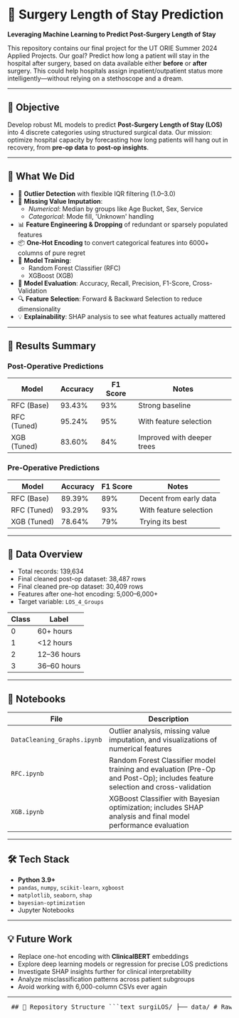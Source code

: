 # 🏥 Surgery Length of Stay Prediction

**Leveraging Machine Learning to Predict Post-Surgery Length of Stay**

This repository contains our final project for the UT ORIE Summer 2024 Applied Projects. Our goal? Predict how long a patient will stay in the hospital after surgery, based on data available either **before** or **after** surgery. This could help hospitals assign inpatient/outpatient status more intelligently—without relying on a stethoscope and a dream.

---

## 📌 Objective

Develop robust ML models to predict **Post-Surgery Length of Stay (LOS)** into 4 discrete categories using structured surgical data. Our mission: optimize hospital capacity by forecasting how long patients will hang out in recovery, from **pre-op data** to **post-op insights**.

---

## 🧠 What We Did

- 🧽 **Outlier Detection** with flexible IQR filtering (1.0–3.0)
- 🤕 **Missing Value Imputation**:
  - *Numerical*: Median by groups like Age Bucket, Sex, Service
  - *Categorical*: Mode fill, 'Unknown' handling
- 📊 **Feature Engineering & Dropping** of redundant or sparsely populated features
- 📦 **One-Hot Encoding** to convert categorical features into 6000+ columns of pure regret
- 🧮 **Model Training**:
  - Random Forest Classifier (RFC)
  - XGBoost (XGB)
- 🧪 **Model Evaluation**: Accuracy, Recall, Precision, F1-Score, Cross-Validation
- 🔍 **Feature Selection**: Forward & Backward Selection to reduce dimensionality
- 💡 **Explainability**: SHAP analysis to see what features actually mattered

---

## 🔬 Results Summary

### Post-Operative Predictions

| Model        | Accuracy | F1 Score | Notes |
|--------------|----------|----------|-------|
| RFC (Base)   | 93.43%   | 93%      | Strong baseline |
| RFC (Tuned)  | 95.24%   | 95%      | With feature selection |
| XGB (Tuned)  | 83.60%   | 84%      | Improved with deeper trees |

### Pre-Operative Predictions

| Model        | Accuracy | F1 Score | Notes |
|--------------|----------|----------|-------|
| RFC (Base)   | 89.39%   | 89%      | Decent from early data |
| RFC (Tuned)  | 93.29%   | 93%      | With feature selection |
| XGB (Tuned)  | 78.64%   | 79%      | Trying its best |

---

## 🧬 Data Overview

- Total records: 139,634
- Final cleaned post-op dataset: 38,487 rows
- Final cleaned pre-op dataset: 30,409 rows
- Features after one-hot encoding: 5,000–6,000+
- Target variable: `LOS_4_Groups`

| Class | Label           |
|-------|-----------------|
| 0     | 60+ hours       |
| 1     | <12 hours       |
| 2     | 12–36 hours     |
| 3     | 36–60 hours     |

---

## 📓 Notebooks

| File | Description |
|------|-------------|
| `DataCleaning_Graphs.ipynb` | Outlier analysis, missing value imputation, and visualizations of numerical features |
| `RFC.ipynb` | Random Forest Classifier model training and evaluation (Pre-Op and Post-Op); includes feature selection and cross-validation |
| `XGB.ipynb` | XGBoost Classifier with Bayesian optimization; includes SHAP analysis and final model performance evaluation |

---

## 🛠️ Tech Stack

- **Python 3.9+**
- `pandas`, `numpy`, `scikit-learn`, `xgboost`
- `matplotlib`, `seaborn`, `shap`
- `bayesian-optimization`
- Jupyter Notebooks

---

## 💡 Future Work

- Replace one-hot encoding with **ClinicalBERT** embeddings
- Explore deep learning models or regression for precise LOS predictions
- Investigate SHAP insights further for clinical interpretability
- Analyze misclassification patterns across patient subgroups
- Avoid working with 6,000-column CSVs ever again

---

<pre> ## 📁 Repository Structure ```text surgiLOS/ ├── data/ # Raw and processed data (excluded from repo) │ ├── raw/ │ └── processed/ ├── notebooks/ # All Jupyter notebooks for the project │ ├── DataCleaning_Graphs.ipynb │ ├── RFC.ipynb │ └── XGB.ipynb ├── src/ # Python scripts for cleaning, modeling, utils (optional) │ ├── preprocessing.py │ ├── modeling.py │ ├── tuning.py │ └── utils.py ├── models/ # Saved model files (.pkl) ├── reports/ # Final report and presentation PDFs │ ├── Final_Report.pdf │ └── Final_Presentation.pdf ├── requirements.txt # Python dependencies ├── README.md # This beautiful monstrosity └── .gitignore # Ignoring sensitive/temporary files ``` </pre>
